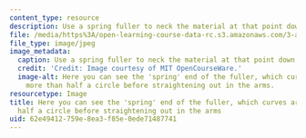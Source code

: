 ```yaml
---
content_type: resource
description: Use a spring fuller to neck the material at that point down to 0.5" wide.
file: /media/https%3A/open-learning-course-data-rc.s3.amazonaws.com/3-a04-modern-blacksmithing-and-physical-metallurgy-fall-2008/62e49412759e8ea3f85e0ede71487741_051.jpg
file_type: image/jpeg
image_metadata:
  caption: Use a spring fuller to neck the material at that point down to 0.5" wide.
  credit: 'Credit: Image courtesy of MIT OpenCourseWare.'
  image-alt: Here you can see the 'spring' end of the fuller, which curves around
    more than half a circle before straightening out in the arms.
resourcetype: Image
title: Here you can see the 'spring' end of the fuller, which curves around more than
  half a circle before straightening out in the arms
uid: 62e49412-759e-8ea3-f85e-0ede71487741
---
```

